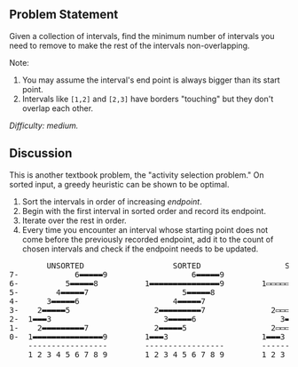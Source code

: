 Problem Statement
-----------------

Given a collection of intervals, find the minimum number of intervals you need
to remove to make the rest of the intervals non-overlapping.

Note:
1. You may assume the interval's end point is always bigger than its start
   point.
1. Intervals like `[1,2]` and `[2,3]` have borders "touching" but they don't
   overlap each other.


*Difficulty: medium.*

Discussion
----------

This is another textbook problem, the "activity selection problem." On sorted
input, a greedy heuristic can be shown to be optimal.
1. Sort the intervals in order of increasing *endpoint*.
1. Begin with the first interval in sorted order and record its endpoint.
1. Iterate over the rest in order.
1. Every time you encounter an interval whose starting point does not come
   before the previously recorded endpoint, add it to the count of chosen
   intervals and check if the endpoint needs to be updated.

<pre><tt>        UNSORTED                   SORTED                  SELECTED
7-            6▬▬▬▬▬9                  6▬▬▬▬▬9                  6▬▬▬▬▬9
6-          5▬▬▬▬▬8          1▬▬▬▬▬▬▬▬▬▬▬▬▬▬▬9        1▭▭▭▭▭▭▭▭▭▭▭▭▭▭▭9
5-        4▬▬▬▬▬7                    5▬▬▬▬▬8                  5▭▭▭▭▭8
4-      3▬▬▬▬▬6                    4▬▬▬▬▬7                  4▭▭▭▭▭7
3-    2▬▬▬▬▬5                  2▬▬▬▬▬▬▬▬▬7              2▭▭▭▭▭▭▭▭▭7
2-  1▬▬▬3                        3▬▬▬▬▬6                  3▬▬▬▬▬6
1-    2▬▬▬▬▬▬▬▬▬7              2▬▬▬▬▬5                  2▭▭▭▭▭5
0-  1▬▬▬▬▬▬▬▬▬▬▬▬▬▬▬9        1▬▬▬3                    1▬▬▬3
    -----------------        -----------------        -----------------
    1 2 3 4 5 6 7 8 9        1 2 3 4 5 6 7 8 9        1 2 3 4 5 6 7 8 9
</tt></pre>
